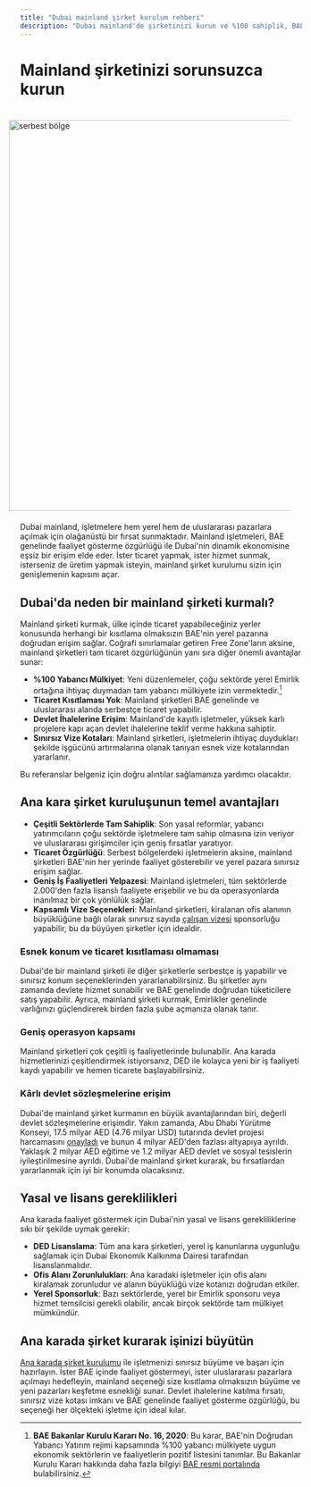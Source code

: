 ```yaml
---
title: "Dubai mainland şirket kurulum rehberi"
description: "Dubai mainland'de şirketinizi kurun ve %100 sahiplik, BAE genelinde sınırsız ticaret, devlet ihalelerine erişim ve esnek vize kotalarından yararlanın."
---
```


# Mainland şirketinizi sorunsuzca kurun

<img src="/img/iStock-635478390.avif" alt="serbest bölge" width="700" align="right" style="padding: 20px" >

Dubai mainland, işletmelere hem yerel hem de uluslararası pazarlara açılmak için olağanüstü bir fırsat sunmaktadır. Mainland işletmeleri, BAE genelinde faaliyet gösterme özgürlüğü ile Dubai'nin dinamik ekonomisine eşsiz bir erişim elde eder. İster ticaret yapmak, ister hizmet sunmak, isterseniz de üretim yapmak isteyin, mainland şirket kurulumu sizin için genişlemenin kapısını açar.

## Dubai'da neden bir mainland şirketi kurmalı?

Mainland şirketi kurmak, ülke içinde ticaret yapabileceğiniz yerler konusunda herhangi bir kısıtlama olmaksızın BAE'nin yerel pazarına doğrudan erişim sağlar. Coğrafi sınırlamalar getiren Free Zone'ların aksine, mainland şirketleri tam ticaret özgürlüğünün yanı sıra diğer önemli avantajlar sunar:

- **%100 Yabancı Mülkiyet**: Yeni düzenlemeler, çoğu sektörde yerel Emirlik ortağına ihtiyaç duymadan tam yabancı mülkiyete izin vermektedir.[^1]
- **Ticaret Kısıtlaması Yok**: Mainland şirketleri BAE genelinde ve uluslararası alanda serbestçe ticaret yapabilir.
- **Devlet İhalelerine Erişim**: Mainland'de kayıtlı işletmeler, yüksek karlı projelere kapı açan devlet ihalelerine teklif verme hakkına sahiptir.
- **Sınırsız Vize Kotaları**: Mainland şirketleri, işletmelerin ihtiyaç duydukları şekilde işgücünü artırmalarına olanak tanıyan esnek vize kotalarından yararlanır.

[^1]: **BAE Bakanlar Kurulu Kararı No. 16, 2020**: Bu karar, BAE'nin Doğrudan Yabancı Yatırım rejimi kapsamında %100 yabancı mülkiyete uygun ekonomik sektörlerin ve faaliyetlerin pozitif listesini tanımlar. Bu Bakanlar Kurulu Kararı hakkında daha fazla bilgiyi [BAE resmi portalında](https://u.ae/en/information-and-services/business/doing-business-on-the-mainland/full-foreign-ownership-of-commercial-companies) bulabilirsiniz.

Bu referanslar belgeniz için doğru alıntılar sağlamanıza yardımcı olacaktır.

## Ana kara şirket kuruluşunun temel avantajları

- **Çeşitli Sektörlerde Tam Sahiplik**: Son yasal reformlar, yabancı yatırımcıların çoğu sektörde işletmelere tam sahip olmasına izin veriyor ve uluslararası girişimciler için geniş fırsatlar yaratıyor.
- **Ticaret Özgürlüğü**: Serbest bölgelerdeki işletmelerin aksine, mainland şirketleri BAE'nin her yerinde faaliyet gösterebilir ve yerel pazara sınırsız erişim sağlar.
- **Geniş İş Faaliyetleri Yelpazesi**: Mainland işletmeleri, tüm sektörlerde 2.000'den fazla lisanslı faaliyete erişebilir ve bu da operasyonlarda inanılmaz bir çok yönlülük sağlar.
- **Kapsamlı Vize Seçenekleri**: Mainland şirketleri, kiralanan ofis alanının büyüklüğüne bağlı olarak sınırsız sayıda [çalışan vizesi](./employment-visas) sponsorluğu yapabilir, bu da büyüyen şirketler için idealdir.

### Esnek konum ve ticaret kısıtlaması olmaması

Dubai'de bir mainland şirketi ile diğer şirketlerle serbestçe iş yapabilir ve sınırsız konum seçeneklerinden yararlanabilirsiniz. Bu şirketler aynı zamanda devlete hizmet sunabilir ve BAE genelinde doğrudan tüketicilere satış yapabilir. Ayrıca, mainland şirketi kurmak, Emirlikler genelinde varlığınızı güçlendirerek birden fazla şube açmanıza olanak tanır.

### Geniş operasyon kapsamı

Mainland şirketleri çok çeşitli iş faaliyetlerinde bulunabilir. Ana karada hizmetlerinizi çeşitlendirmek istiyorsanız, DED ile kolayca yeni bir iş faaliyeti kaydı yapabilir ve hemen ticarete başlayabilirsiniz.

### Kârlı devlet sözleşmelerine erişim

Dubai'de mainland şirket kurmanın en büyük avantajlarından biri, değerli devlet sözleşmelerine erişimdir. Yakın zamanda, Abu Dhabi Yürütme Konseyi, 17.5 milyar AED (4.76 milyar USD) tutarında devlet projesi harcamasını [onayladı](https://gulfnews.com/going-out/society/executive-council-approves-projects-worth-dh175b-1.1643027) ve bunun 4 milyar AED'den fazlası altyapıya ayrıldı. Yaklaşık 2 milyar AED eğitime ve 1.2 milyar AED devlet ve sosyal tesislerin iyileştirilmesine ayrıldı. Dubai'de mainland şirket kurarak, bu fırsatlardan yararlanmak için iyi bir konumda olacaksınız.

## Yasal ve lisans gereklilikleri

Ana karada faaliyet göstermek için Dubai'nin yasal ve lisans gerekliliklerine sıkı bir şekilde uymak gerekir:

- **DED Lisanslama**: Tüm ana kara şirketleri, yerel iş kanunlarına uygunluğu sağlamak için Dubai Ekonomik Kalkınma Dairesi tarafından lisanslanmalıdır.
- **Ofis Alanı Zorunlulukları**: Ana karadaki işletmeler için ofis alanı kiralamak zorunludur ve alanın büyüklüğü vize kotanızı doğrudan etkiler.
- **Yerel Sponsorluk**: Bazı sektörlerde, yerel bir Emirlik sponsoru veya hizmet temsilcisi gerekli olabilir, ancak birçok sektörde tam mülkiyet mümkündür.

## Ana karada şirket kurarak işinizi büyütün

[Ana karada şirket kurulumu](./insights/incorporation-steps#uae-mainland-setup) ile işletmenizi sınırsız büyüme ve başarı için hazırlayın. İster BAE içinde faaliyet göstermeyi, ister uluslararası pazarlara açılmayı hedefleyin, mainland seçeneği size kısıtlama olmaksızın büyüme ve yeni pazarları keşfetme esnekliği sunar. Devlet ihalelerine katılma fırsatı, sınırsız vize kotası imkanı ve BAE genelinde faaliyet gösterme özgürlüğü, bu seçeneği her ölçekteki işletme için ideal kılar.
